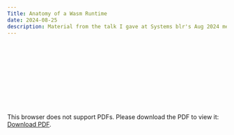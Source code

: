 ```yaml
---
Title: Anatomy of a Wasm Runtime
date: 2024-08-25
description: Material from the talk I gave at Systems blr's Aug 2024 meetup
---
```


<object data="https://siddharthtewari.me/systemsblrtalk.pdf" type="application/pdf" width="700px" height="700px">
    <embed src="https://siddharthtewari.me/systemsblrtalk.pdf">
        <p>This browser does not support PDFs. Please download the PDF to view it: <a href="https://sidt008.vercel.app/systemsblrtalk.pdf">Download PDF</a>.</p>
    </embed>
</object>
